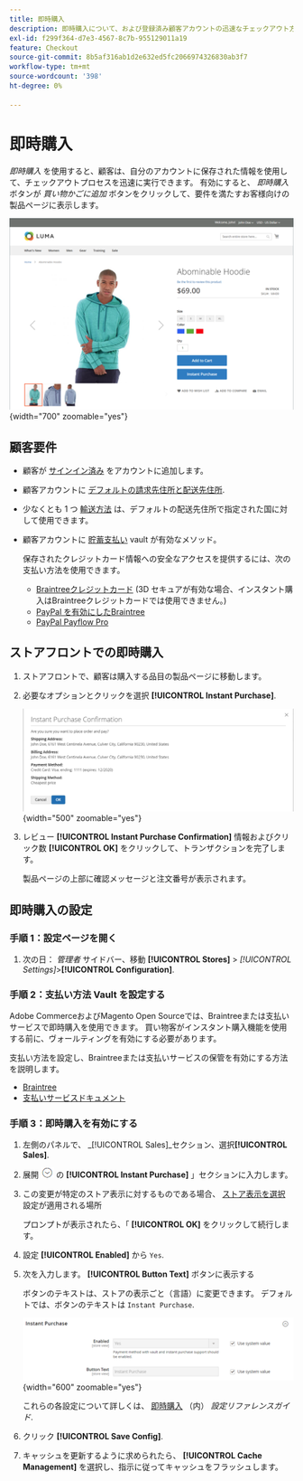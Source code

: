 ```yaml
---
title: 即時購入
description: 即時購入について、および登録済み顧客アカウントの迅速なチェックアウト方法について説明します。
exl-id: f299f364-d7e3-4567-8c7b-955129011a19
feature: Checkout
source-git-commit: 8b5af316ab1d2e632ed5fc2066974326830ab3f7
workflow-type: tm+mt
source-wordcount: '398'
ht-degree: 0%

---
```


# 即時購入

_即時購入_ を使用すると、顧客は、自分のアカウントに保存された情報を使用して、チェックアウトプロセスを迅速に実行できます。 有効にすると、 _即時購入_ ボタンが _買い物かごに追加_ ボタンをクリックして、要件を満たすお客様向けの製品ページに表示します。

![「即時購入」オプションが表示された製品ページ](./assets/storefront-checkout-instant-purchase.png){width="700" zoomable="yes"}

## 顧客要件

- 顧客が [サインイン済み](../customers/customer-sign-in.md) をアカウントに追加します。

- 顧客アカウントに [デフォルトの請求先住所と配送先住所](../customers/account-dashboard-address-book.md).

- 少なくとも 1 つ [輸送方法](delivery.md) は、デフォルトの配送先住所で指定された国に対して使用できます。

- 顧客アカウントに [貯蓄支払い](../stores-purchase/stored-payment-methods.md) vault が有効なメソッド。

  保存されたクレジットカード情報への安全なアクセスを提供するには、次の支払い方法を使用できます。

   - [Braintreeクレジットカード](braintree.md) (3D セキュアが有効な場合、インスタント購入はBraintreeクレジットカードでは使用できません。)
   - [PayPal を有効にしたBraintree](braintree.md)
   - [PayPal Payflow Pro](paypal-payflow-pro.md)

## ストアフロントでの即時購入

1. ストアフロントで、顧客は購入する品目の製品ページに移動します。

1. 必要なオプションとクリックを選択 **[!UICONTROL Instant Purchase]**.

   ![即時購入を確認する確認ダイアログ](./assets/storefront-checkout-instant-purchase-confirmation.png){width="500" zoomable="yes"}

1. レビュー **[!UICONTROL Instant Purchase Confirmation]** 情報およびクリック数 **[!UICONTROL OK]** をクリックして、トランザクションを完了します。

   製品ページの上部に確認メッセージと注文番号が表示されます。

## 即時購入の設定

### 手順 1：設定ページを開く

1. 次の日： _管理者_ サイドバー、移動 **[!UICONTROL Stores]** > _[!UICONTROL Settings]_>**[!UICONTROL Configuration]**.

### 手順 2：支払い方法 Vault を設定する

Adobe CommerceおよびMagento Open Sourceでは、Braintreeまたは支払いサービスで即時購入を使用できます。 買い物客がインスタント購入機能を使用する前に、ヴォールティングを有効にする必要があります。

支払い方法を設定し、Braintreeまたは支払いサービスの保管を有効にする方法を説明します。

- [Braintree](braintree.md)
- [支払いサービスドキュメント](https://experienceleague.adobe.com/docs/commerce-merchant-services/payment-services/guide-overview.html)

### 手順 3：即時購入を有効にする

1. 左側のパネルで、 _[!UICONTROL Sales]_セクション、選択&#x200B;**[!UICONTROL Sales]**.

1. 展開 ![拡張セレクター](../assets/icon-display-expand.png) の **[!UICONTROL Instant Purchase]** 」セクションに入力します。

1. この変更が特定のストア表示に対するものである場合、 [ストア表示を選択](../configuration-reference/scope-change.md#set-the-scope) 設定が適用される場所

   プロンプトが表示されたら、「 **[!UICONTROL OK]** をクリックして続行します。

1. 設定 **[!UICONTROL Enabled]** から `Yes`.

1. 次を入力します。 **[!UICONTROL Button Text]** ボタンに表示する

   ボタンのテキストは、ストアの表示ごと（言語）に変更できます。 デフォルトでは、ボタンのテキストは `Instant Purchase`.

   ![設定 — 即時購入オプション](../configuration-reference/sales/assets/sales-instant-purchase.png){width="600" zoomable="yes"}

   これらの各設定について詳しくは、 [即時購入](../configuration-reference/sales/sales.md#instant-purchase) （内） _設定リファレンスガイド_.

1. クリック **[!UICONTROL Save Config]**.

1. キャッシュを更新するように求められたら、 **[!UICONTROL Cache Management]** を選択し、指示に従ってキャッシュをフラッシュします。
